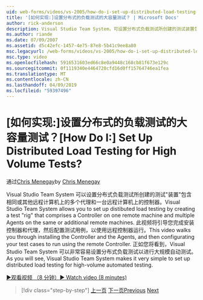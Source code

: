 ```yaml
---
uid: web-forms/videos/vs-2005/how-do-i-set-up-distributed-load-testing-for-high-volume-tests
title: '[如何实现:]设置分布式的负载测试的大容量测试？ | Microsoft Docs'
author: rick-anderson
description: Visual Studio Team System，可设置分布式负载测试所创建的测试装置包含一个远程计算机和 multipl 上的控制器...
ms.author: riande
ms.date: 07/09/2007
ms.assetid: d5c42efc-1457-4e75-87e8-5b41c9ee8a80
msc.legacyurl: /web-forms/videos/vs-2005/how-do-i-set-up-distributed-load-testing-for-high-volume-tests
msc.type: video
ms.openlocfilehash: 5916531603ed66c8e0a9448c168cb81f673e129c
ms.sourcegitcommit: 0f1119340e4464720cfd16d0ff15764746ea1fea
ms.translationtype: MT
ms.contentlocale: zh-CN
ms.lasthandoff: 04/09/2019
ms.locfileid: "59397496"
---
```

# <a name="how-do-i-set-up-distributed-load-testing-for-high-volume-tests"></a><span data-ttu-id="e7614-104">[如何实现:]设置分布式的负载测试的大容量测试？</span><span class="sxs-lookup"><span data-stu-id="e7614-104">[How Do I:] Set Up Distributed Load Testing for High Volume Tests?</span></span>

<span data-ttu-id="e7614-105">通过[Chris Menegay](https://twitter.com/CMenegay)</span><span class="sxs-lookup"><span data-stu-id="e7614-105">by [Chris Menegay](https://twitter.com/CMenegay)</span></span>

<span data-ttu-id="e7614-106">Visual Studio Team System 可以设置分布式负载测试所创建的测试"装置"包含相同或其他远程计算机上的多个代理和一台远程计算机上的控制器。</span><span class="sxs-lookup"><span data-stu-id="e7614-106">Visual Studio Team System allows you to set up distibuted load testing by creating a test "rig" that comprises a Controller on one remote machine and multiple Agents on the same or additional remote machines.</span></span> <span data-ttu-id="e7614-107">此视频将引导您完成安装控制器和代理，然后配置测试用例，以使用远程控制器运行。</span><span class="sxs-lookup"><span data-stu-id="e7614-107">This video walks you through installing the Controller and the Agents, and then configurating your test cases to run using the remote Controller.</span></span> <span data-ttu-id="e7614-108">正如您将看到，Visual Studio Team System 可以非常容易设置分布式负载测试以进行大规模自动测试。</span><span class="sxs-lookup"><span data-stu-id="e7614-108">As you will see, Visual Studio Team System makes it very simple to set up distributed load testing for high-volume automated testing.</span></span>

[<span data-ttu-id="e7614-109">&#9654;观看视频 （8 分钟）</span><span class="sxs-lookup"><span data-stu-id="e7614-109">&#9654; Watch video (8 minutes)</span></span>](https://channel9.msdn.com/Blogs/ASP-NET-Site-Videos/how-do-i-set-up-distributed-load-testing-for-high-volume-tests)

> [!div class="step-by-step"]
> <span data-ttu-id="e7614-110">[上一页](how-do-i-tune-web-application-performance-with-profiling.md)
> [下一页](how-do-i-enforce-coding-standards-with-code-analysis.md)</span><span class="sxs-lookup"><span data-stu-id="e7614-110">[Previous](how-do-i-tune-web-application-performance-with-profiling.md)
[Next](how-do-i-enforce-coding-standards-with-code-analysis.md)</span></span>
